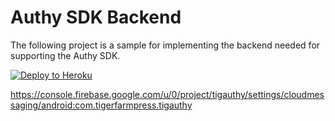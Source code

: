# Authy SDK Backend

The following project is a sample for implementing the backend needed for supporting the Authy SDK.

[![Deploy to Heroku](https://www.herokucdn.com/deploy/button.svg)](https://heroku.com/deploy?template=https://github.com/authy/authy-sdk-backend)

https://console.firebase.google.com/u/0/project/tigauthy/settings/cloudmessaging/android:com.tigerfarmpress.tigauthy
